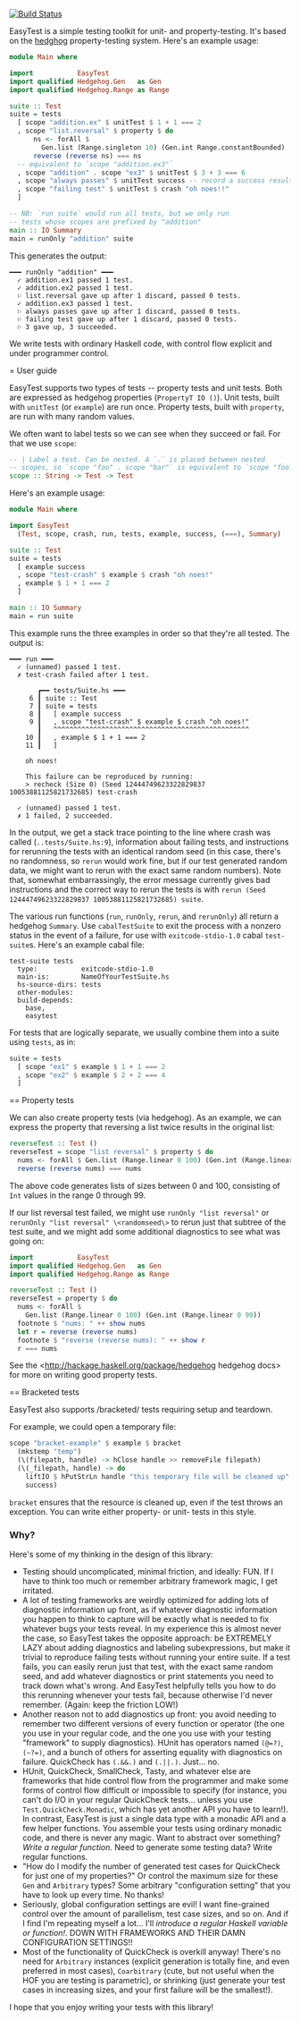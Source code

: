 [![Build Status](https://travis-ci.org/joelburget/easytest.svg?branch=master)](https://travis-ci.org/joelburget/easytest)

EasyTest is a simple testing toolkit for unit- and property-testing. It's based on the [hedghog](http://hackage.haskell.org/package/hedgehog) property-testing system. Here's an example usage:

```haskell
module Main where

import           EasyTest
import qualified Hedgehog.Gen   as Gen
import qualified Hedgehog.Range as Range

suite :: Test
suite = tests
  [ scope "addition.ex" $ unitTest $ 1 + 1 === 2
  , scope "list.reversal" $ property $ do
      ns <- forAll $
        Gen.list (Range.singleton 10) (Gen.int Range.constantBounded)
      reverse (reverse ns) === ns
  -- equivalent to `scope "addition.ex3"`
  , scope "addition" . scope "ex3" $ unitTest $ 3 + 3 === 6
  , scope "always passes" $ unitTest success -- record a success result
  , scope "failing test" $ unitTest $ crash "oh noes!!"
  ]

-- NB: `run suite` would run all tests, but we only run
-- tests whose scopes are prefixed by "addition"
main :: IO Summary
main = runOnly "addition" suite
```

This generates the output:

```
━━━ runOnly "addition" ━━━
  ✓ addition.ex1 passed 1 test.
  ✓ addition.ex2 passed 1 test.
  ⚐ list.reversal gave up after 1 discard, passed 0 tests.
  ✓ addition.ex3 passed 1 test.
  ⚐ always passes gave up after 1 discard, passed 0 tests.
  ⚐ failing test gave up after 1 discard, passed 0 tests.
  ⚐ 3 gave up, 3 succeeded.
```

We write tests with ordinary Haskell code, with control flow explicit and under programmer control.

= User guide

EasyTest supports two types of tests -- property tests and unit tests. Both are expressed as hedgehog properties (`PropertyT IO ()`). Unit tests, built with `unitTest` (or `example`) are run once. Property tests, built with `property`, are run with many random values.

We often want to label tests so we can see when they succeed or fail. For that we use `scope`:

```haskell
-- | Label a test. Can be nested. A `.` is placed between nested
-- scopes, so `scope "foo" . scope "bar"` is equivalent to `scope "foo.bar"`
scope :: String -> Test -> Test
```

Here's an example usage:

```haskell
module Main where

import EasyTest
  (Test, scope, crash, run, tests, example, success, (===), Summary)

suite :: Test
suite = tests
  [ example success
  , scope "test-crash" $ example $ crash "oh noes!"
  , example $ 1 + 1 === 2
  ]

main :: IO Summary
main = run suite
```

This example runs the three examples in order so that they're all tested. The output is:

```
━━━ run ━━━
  ✓ (unnamed) passed 1 test.
  ✗ test-crash failed after 1 test.

       ┏━━ tests/Suite.hs ━━━
     6 ┃ suite :: Test
     7 ┃ suite = tests
     8 ┃   [ example success
     9 ┃   , scope "test-crash" $ example $ crash "oh noes!"
       ┃   ^^^^^^^^^^^^^^^^^^^^^^^^^^^^^^^^^^^^^^^^^^^^^^^^^
    10 ┃   , example $ 1 + 1 === 2
    11 ┃   ]

    oh noes!

    This failure can be reproduced by running:
    > recheck (Size 0) (Seed 12444749623322829837 10053881125821732685) test-crash

  ✓ (unnamed) passed 1 test.
  ✗ 1 failed, 2 succeeded.
```

In the output, we get a stack trace pointing to the line where crash was called (`..tests/Suite.hs:9`), information about failing tests, and instructions for rerunning the tests with an identical random seed (in this case, there's no randomness, so `rerun` would work fine, but if our test generated random data, we might want to rerun with the exact same random numbers). Note that, somewhat embarrassingly, the error message currently gives bad instructions and the correct way to rerun the tests is with `rerun (Seed 12444749623322829837 10053881125821732685) suite`.

The various run functions (`run`, `runOnly`, `rerun`, and `rerunOnly`) all return a hedgehog `Summary`. Use `cabalTestSuite` to exit the process with a nonzero status in the event of a failure, for use with `exitcode-stdio-1.0` cabal `test-suite`s. Here's an example cabal file:

```
test-suite tests
  type:           exitcode-stdio-1.0
  main-is:        NameOfYourTestSuite.hs
  hs-source-dirs: tests
  other-modules:
  build-depends:
    base,
    easytest
```

For tests that are logically separate, we usually combine them into a suite using `tests`, as in:

```haskell
suite = tests
  [ scope "ex1" $ example $ 1 + 1 === 2
  , scope "ex2" $ example $ 2 + 2 === 4
  ]
```

== Property tests

We can also create property tests (via hedgehog). As an example, we can express the property that reversing a list twice results in the original list:

```haskell
reverseTest :: Test ()
reverseTest = scope "list reversal" $ property $ do
  nums <- forAll $ Gen.list (Range.linear 0 100) (Gen.int (Range.linear 0 99))
  reverse (reverse nums) === nums
```

The above code generates lists of sizes between 0 and 100, consisting of `Int` values in the range 0 through 99.

If our list reversal test failed, we might use `runOnly "list reversal"` or `rerunOnly "list reversal" \<randomseed\>` to rerun just that subtree of the test suite, and we might add some additional diagnostics to see what was going on:

```haskell
import           EasyTest
import qualified Hedgehog.Gen   as Gen
import qualified Hedgehog.Range as Range

reverseTest :: Test ()
reverseTest = property $ do
  nums <- forAll $
    Gen.list (Range.linear 0 100) (Gen.int (Range.linear 0 99))
  footnote $ "nums: " ++ show nums
  let r = reverse (reverse nums)
  footnote $ "reverse (reverse nums): " ++ show r
  r === nums
```

See the <http://hackage.haskell.org/package/hedgehog hedgehog docs> for more on writing good property tests.

== Bracketed tests

EasyTest also supports /bracketed/ tests requiring setup and teardown.

For example, we could open a temporary file:

```haskell
scope "bracket-example" $ example $ bracket
  (mkstemp "temp")
  (\(filepath, handle) -> hClose handle >> removeFile filepath)
  (\(_filepath, handle) -> do
    liftIO $ hPutStrLn handle "this temporary file will be cleaned up"
    success)
```

`bracket` ensures that the resource is cleaned up, even if the test throws an
exception. You can write either property- or unit- tests in this style.

### <a id="rationale">Why?

Here's some of my thinking in the design of this library:

* Testing should uncomplicated, minimal friction, and ideally: FUN. If I have to think too much or remember arbitrary framework magic, I get irritated.
* A lot of testing frameworks are weirdly optimized for adding lots of diagnostic information up front, as if whatever diagnostic information you happen to think to capture will be exactly what is needed to fix whatever bugs your tests reveal. In my experience this is almost never the case, so EasyTest takes the opposite approach: be EXTREMELY LAZY about adding diagnostics and labeling subexpressions, but make it trivial to reproduce failing tests without running your entire suite. If a test fails, you can easily rerun just that test, with the exact same random seed, and add whatever diagnostics or print statements you need to track down what's wrong. And EasyTest helpfully tells you how to do this rerunning whenever your tests fail, because otherwise I'd never remember. (Again: keep the friction LOW!)
* Another reason not to add diagnostics up front: you avoid needing to remember two different versions of every function or operator (the one you use in your regular code, and the one you use with your testing "framework" to supply diagnostics). HUnit has operators named `(@=?)`, `(~?=)`, and a bunch of others for asserting equality with diagnostics on failure. QuickCheck has `(.&&.)` and `(.||.)`. Just... no.
* HUnit, QuickCheck, SmallCheck, Tasty, and whatever else are frameworks that hide control flow from the programmer and make some forms of control flow difficult or impossible to specify (for instance, you can't do I/O in your regular QuickCheck tests... unless you use `Test.QuickCheck.Monadic`, which has yet another API you have to learn!). In contrast, EasyTest is just a single data type with a monadic API and a few helper functions. You assemble your tests using ordinary monadic code, and there is never any magic. Want to abstract over something? _Write a regular function._ Need to generate some testing data? Write regular functions.
* "How do I modify the number of generated test cases for QuickCheck for just one of my properties?" Or control the maximum size for these `Gen` and `Arbitrary` types? Some arbitrary "configuration setting" that you have to look up every time. No thanks!
* Seriously, global configuration settings are evil! I want fine-grained control over the amount of parallelism, test case sizes, and so on. And if I find I'm repeating myself a lot... I'll _introduce a regular Haskell variable or function!_. DOWN WITH FRAMEWORKS AND THEIR DAMN CONFIGURATION SETTINGS!!
* Most of the functionality of QuickCheck is overkill anyway! There's no need for `Arbitrary` instances (explicit generation is totally fine, and even preferred in most cases), `Coarbitrary` (cute, but not useful when the HOF you are testing is parametric), or shrinking (just generate your test cases in increasing sizes, and your first failure will be the smallest!).

I hope that you enjoy writing your tests with this library!
